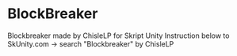 # BlockBreaker
Blockbreaker made by ChisleLP for Skript Unity
Instruction below to SkUnity.com -> search "Blockbreaker" by ChisleLP
